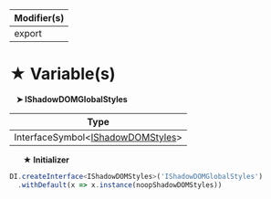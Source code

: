 | Modifier(s)                            |
|----------------------------------------|
| export |

# &#9733; Variable(s)

&nbsp;&nbsp; **&#10148; IShadowDOMGlobalStyles**

| Type                        |
|-----------------------------|
| InterfaceSymbol&lt;[IShadowDOMStyles](/runtime-html/styles/variable/shadow-dom-styles/ishadowdomstyles.md)&gt; |

&nbsp;&nbsp;&nbsp;&nbsp;&nbsp; **&#9733; Initializer**

```ts
DI.createInterface<IShadowDOMStyles>('IShadowDOMGlobalStyles')
  .withDefault(x => x.instance(noopShadowDOMStyles))
```